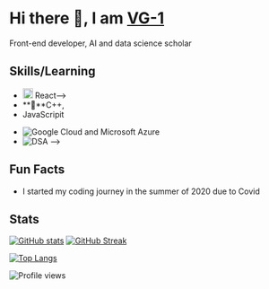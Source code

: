 # Hi there 👋, I am [VG-1](https://github.com/VG-1)

Front-end developer, AI and data science scholar

## Skills/Learning
* <img height="18" width="18" style="fill:'#00ff00;" src="https://unpkg.com/simple-icons@v4/icons/react.svg" />  React-->
* **📱**C++,
* JavaScripit
<!-- 
* **💻** <img height="18" width="18" style="fill:'#00ff00;" src="https://raw.githubusercontent.com/github/explore/80688e429a7d4ef2fca1e82350fe8e3517d3494d/topics/html/html.png" />HTML, <img height="18" width="18" style="fill:'#00ff00;" src="https://raw.githubusercontent.com/github/explore/80688e429a7d4ef2fca1e82350fe8e3517d3494d/topics/css/css.png" />CSS & <img height="18" width="18" style="fill:'#00ff00;" src="https://raw.githubusercontent.com/github/explore/80688e429a7d4ef2fca1e82350fe8e3517d3494d/topics/javascript/javascript.png" />Javascript

* <img src="https://blr1.blynk.cloud/favicon.ico" style="position:relative;top: 10px;"> 
<!--  -->
<!-- ## Curently learning

* ![C++](https://img.shields.io/badge/python%20-%2314354C.svg?&style=for-the-badge&logo=python&logoColor=white "Python")
* ![Bootstrap](https://img.shields.io/badge/arduino%20-%231572B6.svg?&style=for-the-badge&logo=arduino&logoColor=white "Arduino")
* ![React](https://img.shields.io/badge/react%20-%231572B6.svg?&style=for-the-badge&logo=react&logoColor=white "React") -->

<!-- ## Trying to learn
<!--* <img height="20" width="20" src="https://unpkg.com/simple-icons@v4/icons/svelte.svg" /> Svelte-->
* ![Google Cloud and Microsoft Azure](https://img.shields.io/badge/Flutter-0078D6?style=for-the-badge&logo=flutter&logoColor=white "Google Cloud and Microsoft Azure")
* ![DSA](https://img.shields.io/badge/unity%20-%23000000.svg?&style=for-the-badge&logo=unity&logoColor=white "DSA")
 --> 
<!-- ## Socials

[<img src='https://cdn.jsdelivr.net/npm/simple-icons@3.0.1/icons/github.svg' alt='github' height='40'>](https://github.com/https://github.com/VG-1)  [<img src='https://cdn.jsdelivr.net/npm/simple-icons@3.0.1/icons/dev-dot-to.svg' alt='dev' height='40'>](https://dev.to/VG-1) icons@3.0.1/icons/medium.svg' alt='medium' height='40'>](https://medium.com/@VG-1)  

<!-- ![dev ](https://raw.githubusercontent.com/acervenky/animated-github-badges/master/assets/devbadge.gif | width=48) -->
<!-- <a href='https://docs.github.com/en/developers'><img src='https://raw.githubusercontent.com/acervenky/animated-github-badges/master/assets/devbadge.gif' width='40' height='40'></a> <a href='https://github.com/pricing'><img src='https://raw.githubusercontent.com/acervenky/animated-github-badges/master/assets/pro.gif' width='40' height='40'></a> --> 

## Fun Facts

* I started my coding journey in the summer of 2020 due to Covid

## Stats

[![GitHub stats](https://github-readme-stats.vercel.app/api?username=VG-1&show_icons=true&theme=ayu-mirage&hide_border=true)](https://github.com/VG-1)
[![GitHub Streak](http://github-readme-streak-stats.herokuapp.com?user=VG-1&theme=ayu-mirage&hide_border=true&)](https://github.com/VG-1)

[![Top Langs](https://github-readme-stats.vercel.app/api/top-langs/?username=VG-1&langs_count=10&layout=compact&theme=ayu-mirage&hide_border=true)](https://github.com/anuraghazra/github-readme-stats)


![Profile views](https://gpvc.arturio.dev/VG-1)  
